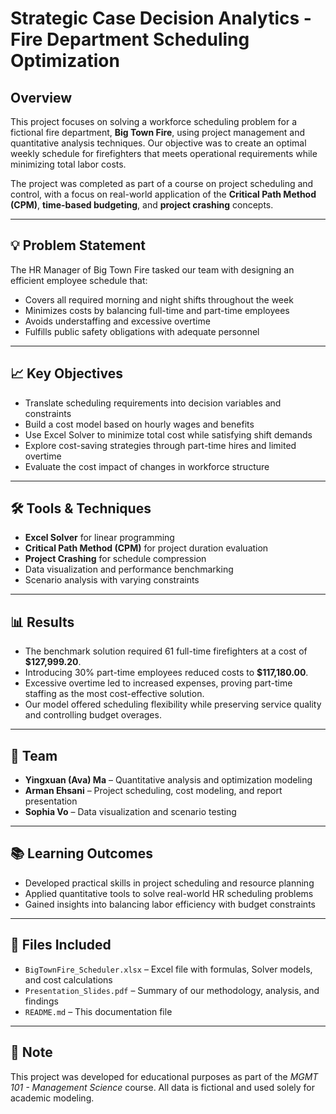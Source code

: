 # Strategic Case Decision Analytics - Fire Department Scheduling Optimization
 

## Overview
This project focuses on solving a workforce scheduling problem for a fictional fire department, **Big Town Fire**, using project management and quantitative analysis techniques. Our objective was to create an optimal weekly schedule for firefighters that meets operational requirements while minimizing total labor costs.

The project was completed as part of a course on project scheduling and control, with a focus on real-world application of the **Critical Path Method (CPM)**, **time-based budgeting**, and **project crashing** concepts.

---

## 💡 Problem Statement
The HR Manager of Big Town Fire tasked our team with designing an efficient employee schedule that:
- Covers all required morning and night shifts throughout the week
- Minimizes costs by balancing full-time and part-time employees
- Avoids understaffing and excessive overtime
- Fulfills public safety obligations with adequate personnel

---

## 📈 Key Objectives
- Translate scheduling requirements into decision variables and constraints
- Build a cost model based on hourly wages and benefits
- Use Excel Solver to minimize total cost while satisfying shift demands
- Explore cost-saving strategies through part-time hires and limited overtime
- Evaluate the cost impact of changes in workforce structure

---

## 🛠️ Tools & Techniques
- **Excel Solver** for linear programming
- **Critical Path Method (CPM)** for project duration evaluation
- **Project Crashing** for schedule compression
- Data visualization and performance benchmarking
- Scenario analysis with varying constraints

---

## 📊 Results
- The benchmark solution required 61 full-time firefighters at a cost of **$127,999.20**.
- Introducing 30% part-time employees reduced costs to **$117,180.00**.
- Excessive overtime led to increased expenses, proving part-time staffing as the most cost-effective solution.
- Our model offered scheduling flexibility while preserving service quality and controlling budget overages.

---

## 👥 Team
- **Yingxuan (Ava) Ma** – Quantitative analysis and optimization modeling    
- **Arman Ehsani** – Project scheduling, cost modeling, and report presentation
- **Sophia Vo** – Data visualization and scenario testing

---

## 📚 Learning Outcomes
- Developed practical skills in project scheduling and resource planning
- Applied quantitative tools to solve real-world HR scheduling problems
- Gained insights into balancing labor efficiency with budget constraints

---

## 📂 Files Included
- `BigTownFire_Scheduler.xlsx` – Excel file with formulas, Solver models, and cost calculations  
- `Presentation_Slides.pdf` – Summary of our methodology, analysis, and findings  
- `README.md` – This documentation file  

---

## 📌 Note
This project was developed for educational purposes as part of the *MGMT 101 - Management Science* course. All data is fictional and used solely for academic modeling.

